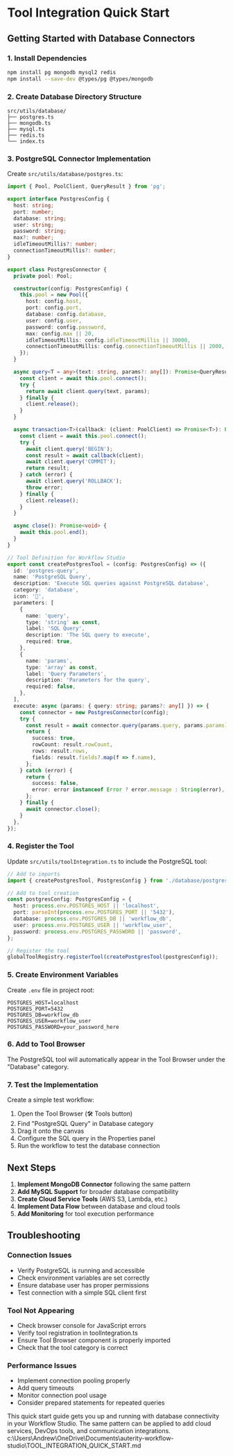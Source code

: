 # Tool Integration Quick Start

## Getting Started with Database Connectors

### 1. Install Dependencies
```bash
npm install pg mongodb mysql2 redis
npm install --save-dev @types/pg @types/mongodb
```

### 2. Create Database Directory Structure
```
src/utils/database/
├── postgres.ts
├── mongodb.ts
├── mysql.ts
├── redis.ts
└── index.ts
```

### 3. PostgreSQL Connector Implementation

Create `src/utils/database/postgres.ts`:

```typescript
import { Pool, PoolClient, QueryResult } from 'pg';

export interface PostgresConfig {
  host: string;
  port: number;
  database: string;
  user: string;
  password: string;
  max?: number;
  idleTimeoutMillis?: number;
  connectionTimeoutMillis?: number;
}

export class PostgresConnector {
  private pool: Pool;

  constructor(config: PostgresConfig) {
    this.pool = new Pool({
      host: config.host,
      port: config.port,
      database: config.database,
      user: config.user,
      password: config.password,
      max: config.max || 20,
      idleTimeoutMillis: config.idleTimeoutMillis || 30000,
      connectionTimeoutMillis: config.connectionTimeoutMillis || 2000,
    });
  }

  async query<T = any>(text: string, params?: any[]): Promise<QueryResult<T>> {
    const client = await this.pool.connect();
    try {
      return await client.query(text, params);
    } finally {
      client.release();
    }
  }

  async transaction<T>(callback: (client: PoolClient) => Promise<T>): Promise<T> {
    const client = await this.pool.connect();
    try {
      await client.query('BEGIN');
      const result = await callback(client);
      await client.query('COMMIT');
      return result;
    } catch (error) {
      await client.query('ROLLBACK');
      throw error;
    } finally {
      client.release();
    }
  }

  async close(): Promise<void> {
    await this.pool.end();
  }
}

// Tool Definition for Workflow Studio
export const createPostgresTool = (config: PostgresConfig) => ({
  id: 'postgres-query',
  name: 'PostgreSQL Query',
  description: 'Execute SQL queries against PostgreSQL database',
  category: 'database',
  icon: '🐘',
  parameters: [
    {
      name: 'query',
      type: 'string' as const,
      label: 'SQL Query',
      description: 'The SQL query to execute',
      required: true,
    },
    {
      name: 'params',
      type: 'array' as const,
      label: 'Query Parameters',
      description: 'Parameters for the query',
      required: false,
    },
  ],
  execute: async (params: { query: string; params?: any[] }) => {
    const connector = new PostgresConnector(config);
    try {
      const result = await connector.query(params.query, params.params);
      return {
        success: true,
        rowCount: result.rowCount,
        rows: result.rows,
        fields: result.fields?.map(f => f.name),
      };
    } catch (error) {
      return {
        success: false,
        error: error instanceof Error ? error.message : String(error),
      };
    } finally {
      await connector.close();
    }
  },
});
```

### 4. Register the Tool

Update `src/utils/toolIntegration.ts` to include the PostgreSQL tool:

```typescript
// Add to imports
import { createPostgresTool, PostgresConfig } from './database/postgres.js';

// Add to tool creation
const postgresConfig: PostgresConfig = {
  host: process.env.POSTGRES_HOST || 'localhost',
  port: parseInt(process.env.POSTGRES_PORT || '5432'),
  database: process.env.POSTGRES_DB || 'workflow_db',
  user: process.env.POSTGRES_USER || 'workflow_user',
  password: process.env.POSTGRES_PASSWORD || 'password',
};

// Register the tool
globalToolRegistry.registerTool(createPostgresTool(postgresConfig));
```

### 5. Create Environment Variables

Create `.env` file in project root:

```env
POSTGRES_HOST=localhost
POSTGRES_PORT=5432
POSTGRES_DB=workflow_db
POSTGRES_USER=workflow_user
POSTGRES_PASSWORD=your_password_here
```

### 6. Add to Tool Browser

The PostgreSQL tool will automatically appear in the Tool Browser under the "Database" category.

### 7. Test the Implementation

Create a simple test workflow:
1. Open the Tool Browser (🛠️ Tools button)
2. Find "PostgreSQL Query" in Database category
3. Drag it onto the canvas
4. Configure the SQL query in the Properties panel
5. Run the workflow to test the database connection

## Next Steps

1. **Implement MongoDB Connector** following the same pattern
2. **Add MySQL Support** for broader database compatibility
3. **Create Cloud Service Tools** (AWS S3, Lambda, etc.)
4. **Implement Data Flow** between database and cloud tools
5. **Add Monitoring** for tool execution performance

## Troubleshooting

### Connection Issues
- Verify PostgreSQL is running and accessible
- Check environment variables are set correctly
- Ensure database user has proper permissions
- Test connection with a simple SQL client first

### Tool Not Appearing
- Check browser console for JavaScript errors
- Verify tool registration in toolIntegration.ts
- Ensure Tool Browser component is properly imported
- Check that the tool category is correct

### Performance Issues
- Implement connection pooling properly
- Add query timeouts
- Monitor connection pool usage
- Consider prepared statements for repeated queries

This quick start guide gets you up and running with database connectivity in your Workflow Studio. The same pattern can be applied to add cloud services, DevOps tools, and communication integrations.</content>
<parameter name="filePath">c:\Users\Andrew\OneDrive\Documents\auterity-workflow-studio\TOOL_INTEGRATION_QUICK_START.md
